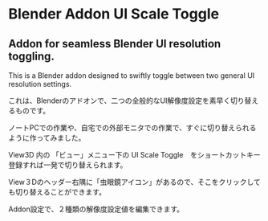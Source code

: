 # Blender Addon UI Scale Toggle

## Addon for seamless Blender UI resolution toggling.

This is a Blender addon designed to swiftly toggle between two general UI resolution settings.

これは、Blenderのアドオンで、二つの全般的なUI解像度設定を素早く切り替えるものです。

ノートPCでの作業や、自宅での外部モニタでの作業で、すぐに切り替えられるように作ってみました。

View3D 内の 「ビュー」メニュー下の UI Scale Toggle　をショートカットキー登録すれば一発で切り替えられます。

View３Dのヘッダー右隅に「虫眼鏡アイコン」があるので、そこをクリックしても切り替えることができます。

Addon設定で、２種類の解像度設定値を編集できます。
